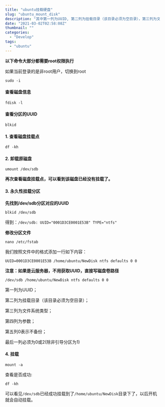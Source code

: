 ```yaml
---
title: "ubuntu挂载硬盘"
slug: "ubuntu_mount_disk"
description: "其中第一列为UUID, 第二列为挂载目录（该目录必须为空目录），第三列为文件系统类型，第四列为参数，第五列0表示不备份，最后一列必须为２或0(除非引导分区为1)"
date: "2021-03-02T02:58:08Z"
thumbnail: ""
categories:
  - "Develop"
tags:
  - "ubuntu"
---
```


**以下命令大部分都需要root权限执行**

如果当前登录的是非root用户，切换到root

```shell
sudo -i
```

#### 查看磁盘信息

```shell
fdisk -l
```

#### 查看分区的UUID

```shell
blkid
```

#### 1. 查看磁盘挂载点

```shell
df -kh
```

#### 2. 卸载原磁盘

```shell
umount /dev/sdb
```

**再次查看磁盘挂载点，可以看到该磁盘已经没有挂载了。**

#### 3. 永久性挂载分区

**先找到/dev/sdb分区对应的UUID**

```shell
blkid /dev/sdb
```

得到：`/dev/sdb: UUID="0001D3CE0001E53B" TYPE="ntfs"`

**修改分区文件**

```shell
nano /etc/fstab
```

我们按照文件中的格式添加一行如下内容：

```shell
UUID=0001D3CE0001E53B /home/ubuntu/NewDisk ntfs defaults 0 0
```

**注意：如果是云服务器，不用获取UUID，直接写磁盘卷路径**

```shell
/dev/sdb /home/ubuntu/NewDisk ntfs defaults 0 0
```

第一列为UUID；

第二列为挂载目录（该目录必须为空目录）；

第三列为文件系统类型；

第四列为参数；

第五列0表示不备份；

最后一列必须为0或2(除非引导分区为1)

#### 4. 挂载

```shell
mount -a
```

查看是否成功:

```shell
df -kh
```

可以看见`/dev/sdb`已经成功挂载到了`/home/ubuntu/NewDisk`目录下了，以后开机就会自动挂载。


